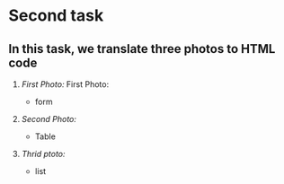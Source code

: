 # Second task 

## In this task, we translate three photos to HTML code
1. *First Photo:*
First Photo:
   - form
     
1. *Second Photo:*
   - Table
1. *Thrid ptoto:*
   - list 
